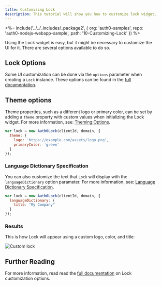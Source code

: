 ```yaml
---
title: Customizing Lock
description: This tutorial will show you how to customize lock widget.
---
```


<%= include('../../_includes/_package2', {
  org: 'auth0-samples',
  repo: 'auth0-nodejs-webapp-sample',
  path: '10-Customizing-Lock'
}) %>

Using the Lock widget is easy, but it might be necessary to customize the UI for it. There are several options available to do so.

## Lock Options

Some UI customization can be done via the `options` parameter when creating a `Lock` instance. These options can be found in the [full documentation](https://auth0.com/docs/libraries/lock/v10/customization).

## Theme options

Theme properties, such as a different logo or primary color, can be set by adding a `theme` property with custom values when initializing the Lock widget. For more information, see: [Theming Options](/libraries/lock/v10/customization#theming-options).

```js
var lock = new Auth0Lock(clientId, domain, {
  theme: {
    logo: 'https://example.com/assets/logo.png',
    primaryColor: 'green'
  }
});
```

### Language Dictionary Specification

You can also customize the text that `Lock` will display with the `languageDictionary` option parameter. For more information, see: [Language Dictionary Specification](/libraries/lock/v10/customization#languagedictionary-object-).

```js
var lock = new Auth0Lock(clientId, domain, {
  languageDictionary: {
    title: "My Company"
  }
});
```

### Results

This is how Lock will appear using a custom logo, color, and title:

![Custom lock](/media/articles/reactjs/widget-custom-logo-color.png)

## Further Reading

For more information, read read the [full documentation](https://auth0.com/docs/libraries/lock/v10/customization) on Lock customization options.
